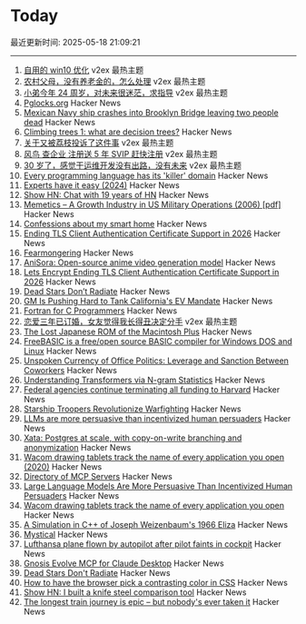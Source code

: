 # Today

最近更新时间: 2025-05-18 21:09:21

--- 
1. [自用的 win10 优化](https://www.v2ex.com/t/1132527) v2ex 最热主题
2. [农村父母，没有养老金的，怎么处理](https://www.v2ex.com/t/1132521) v2ex 最热主题
3. [小弟今年 24 周岁，对未来很迷茫，求指导](https://www.v2ex.com/t/1132513) v2ex 最热主题
4. [Pglocks.org](https://pglocks.org/) Hacker News
5. [Mexican Navy ship crashes into Brooklyn Bridge leaving two people dead](https://www.theguardian.com/us-news/2025/may/18/mexican-navy-ship-hits-brooklyn-bridge-during-promotional-tour) Hacker News
6. [Climbing trees 1: what are decision trees?](https://mathpn.com/posts/climbing-trees-1/) Hacker News
7. [关于又被荔枝投诉了这件事](https://www.v2ex.com/t/1132500) v2ex 最热主题
8. [风鸟 查企业 注册送 5 年 SVIP 赶快注册](https://www.v2ex.com/t/1132487) v2ex 最热主题
9. [30 岁了，感觉干运维开发没有出路，没有未来](https://www.v2ex.com/t/1132482) v2ex 最热主题
10. [Every programming language has its 'killer' domain](https://huijzer.xyz/posts/67) Hacker News
11. [Experts have it easy (2024)](https://boydkane.com/essays/experts) Hacker News
12. [Show HN: Chat with 19 years of HN](https://app.camelai.com/log-in?next=/hn/) Hacker News
13. [Memetics – A Growth Industry in US Military Operations (2006) [pdf]](https://apps.dtic.mil/sti/pdfs/ADA507172.pdf) Hacker News
14. [Confessions about my smart home](https://frenck.dev/confessions-about-my-smart-home/) Hacker News
15. [Ending TLS Client Authentication Certificate Support in 2026](https://letsencrypt.org/2025/05/14/ending-tls-client-authentication/) Hacker News
16. [Fearmongering](https://en.wikipedia.org/wiki/Fearmongering) Hacker News
17. [AniSora: Open-source anime video generation model](https://komiko.app/video/AniSora) Hacker News
18. [Lets Encrypt Ending TLS Client Authentication Certificate Support in 2026](https://letsencrypt.org/2025/05/14/ending-tls-client-authentication/) Hacker News
19. [Dead Stars Don’t Radiate](https://johncarlosbaez.wordpress.com/2025/05/17/dead-stars-dont-radiate-and-shrink/) Hacker News
20. [GM Is Pushing Hard to Tank California's EV Mandate](https://www.wsj.com/business/autos/california-ev-mandate-auto-industry-64708033) Hacker News
21. [Fortran for C Programmers](https://flang.llvm.org/docs/FortranForCProgrammers.html) Hacker News
22. [恋爱三年已订婚，女友觉得我长得丑决定分手](https://www.v2ex.com/t/1132490) v2ex 最热主题
23. [The Lost Japanese ROM of the Macintosh Plus](https://www.journaldulapin.com/2025/05/17/the-lost-japanese-rom-of-the-macintosh-plus-which-isnt-lost-anymore/) Hacker News
24. [FreeBASIC is a free/open source BASIC compiler for Windows DOS and Linux](https://freebasic.net/) Hacker News
25. [Unspoken Currency of Office Politics: Leverage and Sanction Between Coworkers](https://graphthinking.blogspot.com/2025/05/leverage-and-sanction-between-coworkers.html) Hacker News
26. [Understanding Transformers via N-gram Statistics](https://arxiv.org/abs/2407.12034) Hacker News
27. [Federal agencies continue terminating all funding to Harvard](https://arstechnica.com/science/2025/05/feds-continue-effort-to-defund-research-at-harvard/) Hacker News
28. [Starship Troopers Revolutionize Warfighting](https://perfectingequilibrium.substack.com/p/starship-troopers-revolutionize-warfighting) Hacker News
29. [LLMs are more persuasive than incentivized human persuaders](https://arxiv.org/abs/2505.09662) Hacker News
30. [Xata: Postgres at scale, with copy-on-write branching and anonymization](https://xata.io/blog/xata-postgres-with-data-branching-and-pii-anonymization) Hacker News
31. [Wacom drawing tablets track the name of every application you open (2020)](https://robertheaton.com/2020/02/05/wacom-drawing-tablets-track-name-of-every-application-you-open/) Hacker News
32. [Directory of MCP Servers](https://github.com/chatmcp/mcpso) Hacker News
33. [Large Language Models Are More Persuasive Than Incentivized Human Persuaders](https://arxiv.org/abs/2505.09662) Hacker News
34. [Wacom drawing tablets track the name of every application you open](https://robertheaton.com/2020/02/05/wacom-drawing-tablets-track-name-of-every-application-you-open/) Hacker News
35. [A Simulation in C++ of Joseph Weizenbaum's 1966 Eliza](https://github.com/anthay/ELIZA) Hacker News
36. [Mystical](https://suberic.net/~dmm/projects/mystical/README.html) Hacker News
37. [Lufthansa plane flown by autopilot after pilot faints in cockpit](https://www.scmp.com/news/world/europe/article/3310779/lufthansa-plane-flown-autopilot-after-pilot-faints-cockpit) Hacker News
38. [Gnosis Evolve MCP for Claude Desktop](https://github.com/kordless/gnosis-evolve/blob/main/README.md) Hacker News
39. [Dead Stars Don't Radiate](https://johncarlosbaez.wordpress.com/2025/05/17/dead-stars-dont-radiate-and-shrink/) Hacker News
40. [How to have the browser pick a contrasting color in CSS](https://webkit.org/blog/16929/contrast-color/) Hacker News
41. [Show HN: I built a knife steel comparison tool](https://new.knife.day/blog/knife-steel-comparisons/all) Hacker News
42. [The longest train journey is epic – but nobody's ever taken it](https://bigthink.com/strange-maps/portugal-to-singapore-train/) Hacker News
